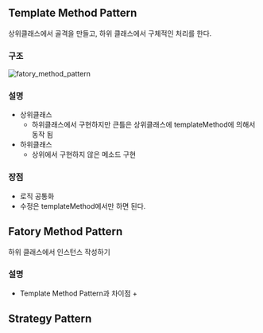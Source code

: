 ## Template Method Pattern
상위클래스에서 골격을 만들고, 하위 클래스에서 구체적인 처리를 한다.

### 구조 
![fatory_method_pattern](https://user-images.githubusercontent.com/13635334/49740514-bb93e480-fcd7-11e8-819a-a0491f32225e.jpg)

### 설명
- 상위클래스
    + 하위클래스에서 구현하지만 큰틀은 상위클래스에 templateMethod에 의해서 동작 됨
- 하위클래스
    + 상위에서 구현하지 않은 메소드 구현

### 장점
- 로직 공통화
- 수정은 templateMethod에서만 하면 된다.

## Fatory Method Pattern
하위 클래스에서 인스턴스 작성하기

### 설명
- Template Method Pattern과 차이점
    + 


## Strategy Pattern